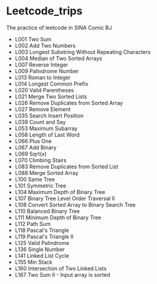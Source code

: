 # Leetcode_trips
The practice of leetcode in SINA Comic BJ

- L001 Two Sum
- L002 Add Two Numbers
- L003 Longest Substring Without Repeating Characters
- L004 Median of Two Sorted Arrays
- L007 Reverse Integer
- L009 Palindrome Number
- L013 Roman to Integer
- L014 Longest Common Prefix
- L020 Valid Parentheses
- L021 Merge Two Sorted Lists
- L026 Remove Duplicates from Sorted Array
- L027 Remove Element
- L035 Search Insert Position
- L038 Count and Say
- L053 Maximum Subarray
- L058 Length of Last Word
- L066 Plus One
- L067 Add Binary
- L069 Sqrt(x)
- L070 Climbing Stairs
- L083 Remove Duplicates from Sorted List
- L088 Merge Sorted Array
- L100 Same Tree
- L101 Symmetric Tree
- L104 Maximum Depth of Binary Tree
- L107 Binary Tree Level Order Traversal II
- L108 Convert Sorted Array to Binary Search Tree
- L110 Balanced Binary Tree
- L111 Minimum Depth of Binary Tree
- L112 Path Sum
- L118 Pascal's Triangle
- L119 Pascal's Triangle II
- L125 Valid Palindrome
- L136 Single Number
- L141 Linked List Cycle
- L155 Min Stack
- L160 Intersection of Two Linked Lists
- L167 Two Sum II - Input array is sorted